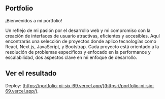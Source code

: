 ## Portfolio

¡Bienvenidos a mi portfolio! 

Un reflejo de mi pasión por el desarrollo web y mi compromiso con la creación de interfaces de usuario atractivas, eficientes y accesibles. 
Aquí encontrarás una selección de proyectos donde aplico tecnologías como React, Next.js, JavaScript, y Bootstrap. 
Cada proyecto está orientado a la resolución de problemas específicos y enfocado en la performance y escalabilidad, dos aspectos clave en mi enfoque de desarrollo.

## Ver el resultado

Deploy: [https://portfolio-pi-six-69.vercel.app/](https://portfolio-pi-six-69.vercel.app/).

